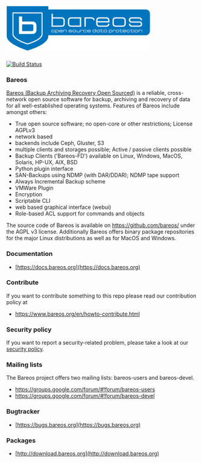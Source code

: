 # <img src="https://raw.githubusercontent.com/bareos/bareos/master/webui/public/img/bareos.png" alt="Bareos" />

[![Build Status](https://travis-ci.com/bareos/bareos.svg?branch=master)](https://travis-ci.com/bareos/bareos/branches)

### Bareos

[Bareos (Backup Archiving Recovery Open Sourced)](https://www.bareos.org/) is a reliable, cross-network open source software for backup, archiving and recovery of data for all well-established operating systems. Features of Bareos include amongst others:

- True open source software; no open-core or other restrictions; License AGPLv3
- network based
- backends include Ceph, Gluster, S3
- multiple clients and storages possible; Active / passive clients possible
- Backup Clients ('Bareos-FD') available on Linux, Windows, MacOS, Solaris, HP-UX, AIX, BSD
- Python plugin interface
- SAN-Backups using NDMP (with DAR/DDAR); NDMP tape support
- Always Incremental Backup scheme
- VMWare Plugin
- Encryption
- Scriptable CLI
- web based graphical interface (webui)
- Role-based ACL support for commands and objects

The source code of Bareos is available on https://github.com/bareos/ under the AGPL v3 license. Additionally Bareos offers binary package repositories for the major Linux distributions as well as for MacOS and Windows.


### Documentation

  * [https://docs.bareos.org](https://docs.bareos.org)

### Contribute

If you want to contribute something to this repo please read our contribution
policy at

  * https://www.bareos.org/en/howto-contribute.html

### Security policy
If you want to report a security-related problem, please take a look at our [security policy](https://github.com/bareos/bareos/security/policy).

### Mailing lists

The Bareos project offers two mailing lists: bareos-users and bareos-devel.

 * https://groups.google.com/forum/#!forum/bareos-users
 * https://groups.google.com/forum/#!forum/bareos-devel

### Bugtracker

  * [https://bugs.bareos.org](https://bugs.bareos.org)

### Packages

  * [http://download.bareos.org](http://download.bareos.org)
